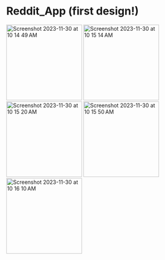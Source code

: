 # Reddit_App (first design!)
<img width="200" alt="Screenshot 2023-11-30 at 10 14 49 AM" src="https://github.com/jbsypher/Reddit_App/assets/120603937/1dad9db8-715f-44d1-8c83-eac2eacdc99b">
<img width="200" alt="Screenshot 2023-11-30 at 10 15 14 AM" src="https://github.com/jbsypher/Reddit_App/assets/120603937/ed964294-e291-44bc-9750-c235d53690b8">
<img width="200" alt="Screenshot 2023-11-30 at 10 15 20 AM" src="https://github.com/jbsypher/Reddit_App/assets/120603937/ca7ffad6-e9e8-4e10-93bb-551186400577">
<img width="200" alt="Screenshot 2023-11-30 at 10 15 50 AM" src="https://github.com/jbsypher/Reddit_App/assets/120603937/3ec34106-bd5b-4c49-9ff3-b08900dd5d8d">
<img width="200" alt="Screenshot 2023-11-30 at 10 16 10 AM" src="https://github.com/jbsypher/Reddit_App/assets/120603937/eaa58768-9fa2-4cc6-b04f-84962bae18cd">
